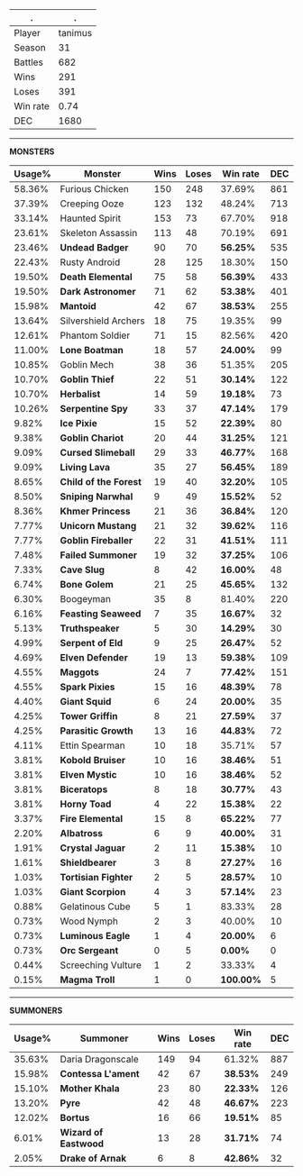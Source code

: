 .|.
|-|-
Player|tanimus
Season|31
Battles|682
Wins|291
Loses|391
Win rate|0.74
DEC|1680

---
**MONSTERS**

Usage%|Monster|Wins|Loses|Win rate|DEC|
-|-|-|-|-|-|
58.36%|Furious Chicken|150|248|37.69%|861|
37.39%|Creeping Ooze|123|132|48.24%|713|
33.14%|Haunted Spirit|153|73|67.70%|918|
23.61%|Skeleton Assassin|113|48|70.19%|691|
23.46%|**Undead Badger**|90|70|**56.25%**|535|
22.43%|Rusty Android|28|125|18.30%|150|
19.50%|**Death Elemental**|75|58|**56.39%**|433|
19.50%|**Dark Astronomer**|71|62|**53.38%**|401|
15.98%|**Mantoid**|42|67|**38.53%**|255|
13.64%|Silvershield Archers|18|75|19.35%|99|
12.61%|Phantom Soldier|71|15|82.56%|420|
11.00%|**Lone Boatman**|18|57|**24.00%**|99|
10.85%|Goblin Mech|38|36|51.35%|205|
10.70%|**Goblin Thief**|22|51|**30.14%**|122|
10.70%|**Herbalist**|14|59|**19.18%**|73|
10.26%|**Serpentine Spy**|33|37|**47.14%**|179|
9.82%|**Ice Pixie**|15|52|**22.39%**|80|
9.38%|**Goblin Chariot**|20|44|**31.25%**|121|
9.09%|**Cursed Slimeball**|29|33|**46.77%**|168|
9.09%|**Living Lava**|35|27|**56.45%**|189|
8.65%|**Child of the Forest**|19|40|**32.20%**|105|
8.50%|**Sniping Narwhal**|9|49|**15.52%**|52|
8.36%|**Khmer Princess**|21|36|**36.84%**|120|
7.77%|**Unicorn Mustang**|21|32|**39.62%**|116|
7.77%|**Goblin Fireballer**|22|31|**41.51%**|111|
7.48%|**Failed Summoner**|19|32|**37.25%**|106|
7.33%|**Cave Slug**|8|42|**16.00%**|48|
6.74%|**Bone Golem**|21|25|**45.65%**|132|
6.30%|Boogeyman|35|8|81.40%|220|
6.16%|**Feasting Seaweed**|7|35|**16.67%**|32|
5.13%|**Truthspeaker**|5|30|**14.29%**|30|
4.99%|**Serpent of Eld**|9|25|**26.47%**|52|
4.69%|**Elven Defender**|19|13|**59.38%**|109|
4.55%|**Maggots**|24|7|**77.42%**|151|
4.55%|**Spark Pixies**|15|16|**48.39%**|78|
4.40%|**Giant Squid**|6|24|**20.00%**|35|
4.25%|**Tower Griffin**|8|21|**27.59%**|37|
4.25%|**Parasitic Growth**|13|16|**44.83%**|72|
4.11%|Ettin Spearman|10|18|35.71%|57|
3.81%|**Kobold Bruiser**|10|16|**38.46%**|51|
3.81%|**Elven Mystic**|10|16|**38.46%**|52|
3.81%|**Biceratops**|8|18|**30.77%**|43|
3.81%|**Horny Toad**|4|22|**15.38%**|22|
3.37%|**Fire Elemental**|15|8|**65.22%**|77|
2.20%|**Albatross**|6|9|**40.00%**|31|
1.91%|**Crystal Jaguar**|2|11|**15.38%**|10|
1.61%|**Shieldbearer**|3|8|**27.27%**|16|
1.03%|**Tortisian Fighter**|2|5|**28.57%**|10|
1.03%|**Giant Scorpion**|4|3|**57.14%**|23|
0.88%|Gelatinous Cube|5|1|83.33%|28|
0.73%|Wood Nymph|2|3|40.00%|10|
0.73%|**Luminous Eagle**|1|4|**20.00%**|6|
0.73%|**Orc Sergeant**|0|5|**0.00%**|0|
0.44%|Screeching Vulture|1|2|33.33%|4|
0.15%|**Magma Troll**|1|0|**100.00%**|5|

---
**SUMMONERS**

Usage%|Summoner|Wins|Loses|Win rate|DEC|
-|-|-|-|-|-|
35.63%|Daria Dragonscale|149|94|61.32%|887|
15.98%|**Contessa L'ament**|42|67|**38.53%**|249|
15.10%|**Mother Khala**|23|80|**22.33%**|126|
13.20%|**Pyre**|42|48|**46.67%**|223|
12.02%|**Bortus**|16|66|**19.51%**|85|
6.01%|**Wizard of Eastwood**|13|28|**31.71%**|74|
2.05%|**Drake of Arnak**|6|8|**42.86%**|32|
